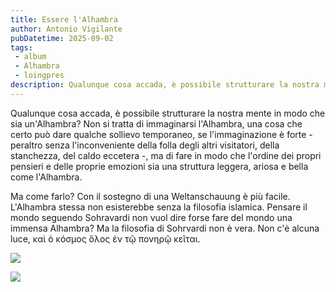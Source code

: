 ```yaml
---
title: Essere l'Alhambra
author: Antonio Vigilante
pubDatetime: 2025-09-02
tags:
 - album
 - Alhambra
 - loingpres
description: Qualunque cosa accada, è possibile strutturare la nostra mente in modo che sia un'Alhambra?
---
```


Qualunque cosa accada, è possibile strutturare la nostra mente in modo che sia un'Alhambra?
Non si tratta di immaginarsi l'Alhambra, una cosa che certo può dare qualche sollievo temporaneo, se l'immaginazione è forte - peraltro senza l'inconveniente della folla degli altri visitatori, della stanchezza, del caldo eccetera -, ma di fare in modo che l'ordine dei propri pensieri e delle proprie emozioni sia una struttura leggera, ariosa e bella come l'Alhambra.

Ma come farlo? Con il sostegno di una Weltanschauung è più facile. L'Alhambra stessa non esisterebbe senza la filosofia islamica. Pensare il mondo seguendo Sohravardi non vuol dire forse fare del mondo una immensa Alhambra? Ma la filosofia di Sohrvardi non è vera. Non c'è alcuna luce, καὶ ὁ κόσμος ὅλος ἐν τῷ πονηρῷ κεῖται.

![](/images/album/2025/20250822-alhambra-1.jpg)

![](/images/album/2025/20250822-alhambra-2.jpg)


